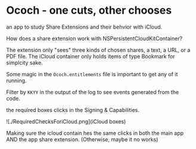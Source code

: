 
# Ococh - one cuts, other chooses

an app to study Share Extensions and their behvior with iCloud.

How does a share extension work with NSPersistentCloudKitContainer?

The extension only "sees" three kinds of chosen shares, a text, a URL, or a PDF file.
The iCloud container only holds items of type Bookmark for simplcity sake.

Some magic in the `Ococh.entitlements` file is important to get any of it running.

Filter by `KKYY` in the output of the log to see events generated from the code.


the required boxes clicks in the Signing & Capabilities.

![./RequiredChecksForiCloud.png](iCloud boxes)

Making sure the icloud contain hes the same clicks in both the main app AND the app share extension. (Otherwise, maybe it no works)
